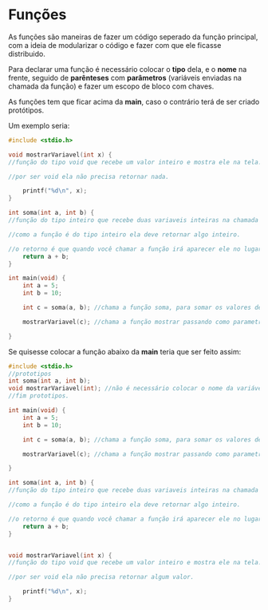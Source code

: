 # Funções

As funções são maneiras de fazer um código seperado da função principal, com a ideia de modularizar o código e fazer com que ele ficasse distribuido.

Para declarar uma função é necessário colocar o **tipo** dela, e o **nome** na frente, seguido de **parênteses** com **parâmetros** (variáveis enviadas na chamada da função) e fazer um escopo de bloco com chaves. 

As funções tem que ficar acima da **main**, caso o contrário terá de ser criado protótipos.

Um exemplo seria:

```c
#include <stdio.h>

void mostrarVariavel(int x) {
//função do tipo void que recebe um valor inteiro e mostra ele na tela.

//por ser void ela não precisa retornar nada.

    printf("%d\n", x);
}

int soma(int a, int b) {
//função do tipo inteiro que recebe duas variaveis inteiras na chamada e retona a soma das duas.

//como a função é do tipo inteiro ela deve retornar algo inteiro.

//o retorno é que quando você chamar a função irá aparecer ele no lugar, então vai aparecer a soma de dois valores passados.
    return a + b;
}

int main(void) {
    int a = 5;
    int b = 10;

    int c = soma(a, b); //chama a função soma, para somar os valores de a e b, atribuindo esse valor a soma.

    mostrarVariavel(c); //chama a função mostrar passando como parametro a variável c.

}
```

Se quisesse colocar a função abaixo da **main** teria que ser feito assim:

```c
#include <stdio.h>
//prototipos
int soma(int a, int b);
void mostrarVariavel(int); //não é necessário colocar o nome da variável
//fim prototipos.

int main(void) {
    int a = 5;
    int b = 10;

    int c = soma(a, b); //chama a função soma, para somar os valores de a e b, atribuindo esse valor a soma.

    mostrarVariavel(c); //chama a função mostrar passando como parametro a variável c.

}

int soma(int a, int b) {
//função do tipo inteiro que recebe duas variaveis inteiras na chamada e retona a soma das duas.

//como a função é do tipo inteiro ela deve retornar algo inteiro.

//o retorno é que quando você chamar a função irá aparecer ele no lugar, então vai aparecer a soma de dois valores passados.
    return a + b;
}


void mostrarVariavel(int x) {
//função do tipo void que recebe um valor inteiro e mostra ele na tela.

//por ser void ela não precisa retornar algum valor.

    printf("%d\n", x);
}
```